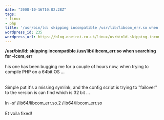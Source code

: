 ```yaml
---
date: "2008-10-16T10:02:28Z"
tags:
- linux
- php
title: '/usr/bin/ld: skipping incompatible /usr/lib/libcom_err.so when searching for -lcom_err'
wordpress_id: 235
wordpress_url: https://blog.oneiroi.co.uk/linux/usrbinld-skipping-incompatible-usrliblibcom_errso-when-searching-for-lcom_err
---
```

<b>/usr/bin/ld: skipping incompatible /usr/lib/libcom_err.so when searching for -lcom_err</b><br /><br />his one has been bugging me for a couple of hours now, when trying to compile PHP on a 64bit OS ...<br /><br /><br />Simple put it's a missing symlink, and the config script is trying to "failover" to the version is can find which is 32 bit ...<br /><br />ln -sf /lib64/libcom_err.so.2 /lib64/libcom_err.so<br /><br />Et voila fixed!<br /><br /><br />
